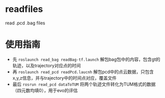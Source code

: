 # readfiles
read .pcd .bag files 

# 使用指南
- 先 `roslaunch read_bag readBag-tf.launch` 解包bag包中的内容，包含gt的轨迹，以及trajectory对应点的时间
- 再 `roslaunch read_pcd readPcd.laucnh` 解包pcd中的点云数据，只包含x,y,z信息，并与trajectory中的时间点对应，覆盖文件
- 最后 `rosrun read_pcd dataToTUM` 将两个轨迹文件转化为TUM格式的数据（四元数均填0），用于evo的评估
